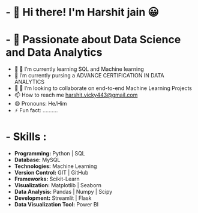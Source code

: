 # - 👋 Hi there!  I'm Harshit jain 😀
# - 👀 Passionate about Data Science and Data Analytics
- 🌱 🌱 I’m currently learning SQL and Machine learning
-  🔭 I’m currently pursing a ADVANCE CERTIFICATION IN DATA ANALYTICS
- 💞️ 👯 I’m looking to collaborate on end-to-end Machine Learning Projects
- 📫 How to reach me harshit.vicky443@gmail.com
- 😄 Pronouns: He/Him
- ⚡ Fun fact: ..........

# - Skills :
- **Programming:** Python | SQL 
- **Database:** MySQL 
- **Technologies:** Machine Learning
- **Version Control:** GIT | GitHub
- **Frameworks:** Scikit-Learn 
- **Visualization:** Matplotlib | Seaborn
- **Data Analysis:** Pandas | Numpy | Scipy
- **Development:** Streamlit | Flask
- **Data Visualization Tool:** Power BI 

<!---
harshitjain1099/harshitjain1099 is a ✨ special ✨ repository because its `README.md` (this file) appears on your GitHub profile.
You can click the Preview link to take a look at your changes.
--->
